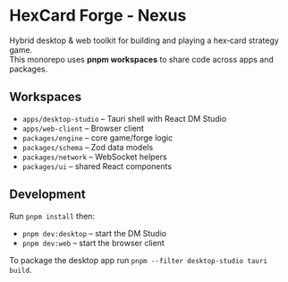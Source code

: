 # HexCard Forge - Nexus

Hybrid desktop & web toolkit for building and playing a hex‑card strategy game.  
This monorepo uses **pnpm workspaces** to share code across apps and packages.

## Workspaces
- `apps/desktop-studio` – Tauri shell with React DM Studio
- `apps/web-client` – Browser client
- `packages/engine` – core game/forge logic
- `packages/schema` – Zod data models
- `packages/network` – WebSocket helpers
- `packages/ui` – shared React components

## Development
Run `pnpm install` then:

- `pnpm dev:desktop` – start the DM Studio
- `pnpm dev:web` – start the browser client

To package the desktop app run `pnpm --filter desktop-studio tauri build`.

